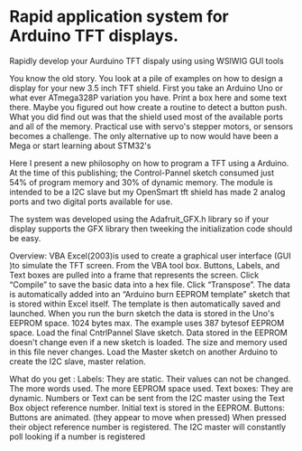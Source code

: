 # Rapid application system for Arduino TFT displays.
Rapidly develop your Aurduino TFT dispaly using using WSIWIG GUI tools 

You know the old story. You look at a pile of examples on how to design a display for your new 3.5 inch TFT shield. First you take an Arduino Uno or what ever ATmega328P  variation you have. Print a box here and some text there. Maybe you figured out how create a routine to detect a button push. What you did find out was that the shield used most of the available ports and all of the memory. Practical use with servo's stepper motors, or sensors becomes a challenge.  The only alternative up to now would have been a Mega or start learning about STM32's 

Here I present a new philosophy on how to program a TFT using a Arduino. At the time of this publishing; the Control-Pannel sketch consumed just 54% of program memory and 30% of dynamic memory. The module is intended to be a I2C slave but my OpenSmart tft shield has made 2 analog ports and two digital ports available for use.

 The system was developed using the Adafruit_GFX.h library so if your display supports the GFX library then tweeking the initialization code should be easy.

Overview:
VBA Excel(2003)is used to create a graphical user interface (GUI )to simulate the TFT screen. 
From the  VBA tool box. Buttons, Labels, and Text boxes are pulled into a frame that represents the screen.
Click “Compile” to save the basic data into a hex file.
Click “Transpose”. The data is automatically added into an “Arduino burn EEPROM template” sketch that is stored within Excel itself.
The template is then automatically saved and launched.
When you run the burn sketch the data is stored in the Uno's EEPROM space. 1024 bytes max. The example uses 387 bytesof EEPROM space.
Load the final CntrlPannel Slave sketch. Data stored in the EEPROM doesn't change even if a new sketch is loaded. 
The size and memory used in this file never changes.
Load the Master sketch on another Arduino to create the I2C slave, master relation.

What do you get :
Labels: 
They are static. Their values can not be changed.
The more words used. The more EEPROM space used.
Text boxes:
They are dynamic.
Numbers or Text can be sent from the I2C master using the Text Box object reference number.
Initial text is stored in the EEPROM.
Buttons:
Buttons are animated. (they appear to move when pressed)
When pressed their object reference number is registered.
 The I2C master will constantly poll looking if a number is registered


